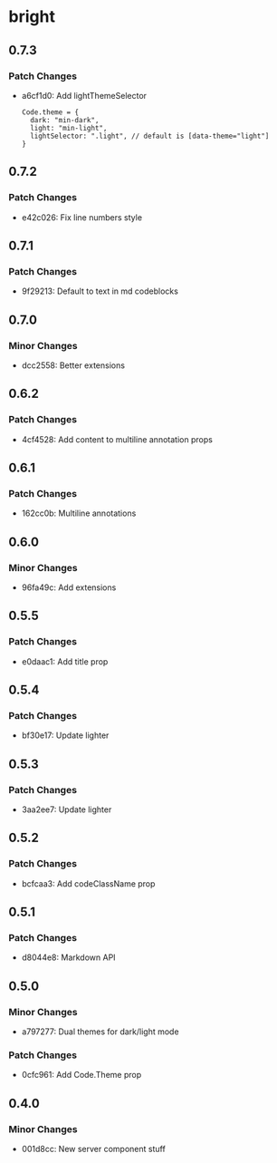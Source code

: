 # bright

## 0.7.3

### Patch Changes

- a6cf1d0: Add lightThemeSelector

  ```
  Code.theme = {
    dark: "min-dark",
    light: "min-light",
    lightSelector: ".light", // default is [data-theme="light"]
  }
  ```

## 0.7.2

### Patch Changes

- e42c026: Fix line numbers style

## 0.7.1

### Patch Changes

- 9f29213: Default to text in md codeblocks

## 0.7.0

### Minor Changes

- dcc2558: Better extensions

## 0.6.2

### Patch Changes

- 4cf4528: Add content to multiline annotation props

## 0.6.1

### Patch Changes

- 162cc0b: Multiline annotations

## 0.6.0

### Minor Changes

- 96fa49c: Add extensions

## 0.5.5

### Patch Changes

- e0daac1: Add title prop

## 0.5.4

### Patch Changes

- bf30e17: Update lighter

## 0.5.3

### Patch Changes

- 3aa2ee7: Update lighter

## 0.5.2

### Patch Changes

- bcfcaa3: Add codeClassName prop

## 0.5.1

### Patch Changes

- d8044e8: Markdown API

## 0.5.0

### Minor Changes

- a797277: Dual themes for dark/light mode

### Patch Changes

- 0cfc961: Add Code.Theme prop

## 0.4.0

### Minor Changes

- 001d8cc: New server component stuff
